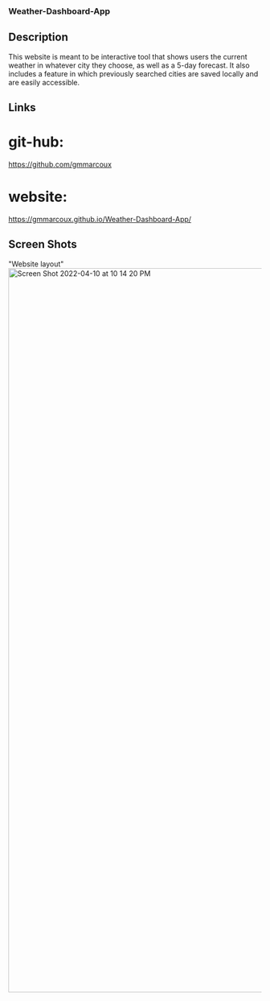 ### Weather-Dashboard-App

## Description
This website is meant to be interactive tool that shows users the current weather in whatever city they choose, as well as a 5-day forecast. It also includes a feature in which previously searched cities are saved locally and are easily accessible. 

## Links
# git-hub: 
https://github.com/gmmarcoux
# website:
https://gmmarcoux.github.io/Weather-Dashboard-App/

## Screen Shots 
"Website layout"
<img width="1440" alt="Screen Shot 2022-04-10 at 10 14 20 PM" src="https://user-images.githubusercontent.com/98123372/162659537-421c8253-b2a7-4203-a074-cb9ce553afa6.png">
